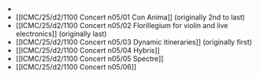 -
- [[ICMC/25/d2/1100 Concert n05/01 Con Anima]] (originally 2nd to last)
- [[ICMC/25/d2/1100 Concert n05/02 Florillegium for violin and live electronics]] (originally last)
- [[ICMC/25/d2/1100 Concert n05/03 Dynamic itineraries]] (originally first)
- [[ICMC/25/d2/1100 Concert n05/04 Hybris]]
- [[ICMC/25/d2/1100 Concert n05/05 Spectre]]
- [[ICMC/25/d2/1100 Concert n05/06]]